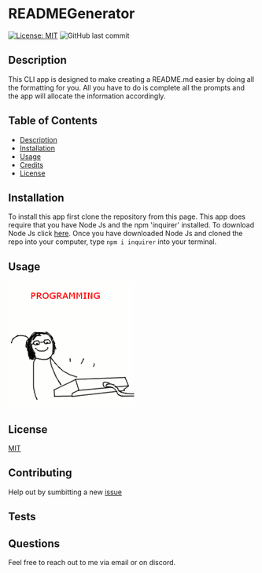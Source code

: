 # READMEGenerator
[![License: MIT](https://img.shields.io/badge/License-MIT-yellow.svg)](https://opensource.org/licenses/MIT)
![GitHub last commit](https://img.shields.io/github/last-commit/jvillacinda11/READMEGenerator?style=flat)


## Description

This CLI app is designed to make creating a README.md easier by doing all the formatting for you. All you have to do is complete all the prompts and the app will allocate the information accordingly.


## Table of Contents
- [Description](#description)
- [Installation](#installation)
- [Usage](#usage)
- [Credits](#credits)
- [License](#license)


## Installation
To install this app first clone the repository from this page. This app does require that you have Node Js and the npm 'inquirer' installed.  To download Node Js click [here](https://nodejs.org/en/download/). Once you have downloaded Node Js and cloned the repo into your computer, type `npm i inquirer` into your terminal.

## Usage
![](./test.gif)

## License
[MIT](https://opensource.org/licenses/MIT)

## Contributing

Help out by sumbitting a new [issue](https://github.com/jvillacinda11/READMEGenerator/issues)

## Tests


## Questions

Feel free to reach out to me via email or on discord.
